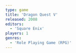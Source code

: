 ```yaml
---
type: game
title: 'Dragon Quest V'
released: 2008
editors: 
  - 'Square Enix'
players: 1
genres:
  - 'Role Playing Game (RPG)'
---
```

